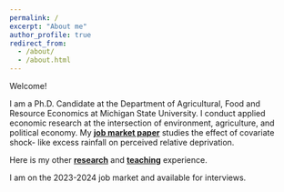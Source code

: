```yaml
---
permalink: /
excerpt: "About me"
author_profile: true
redirect_from: 
  - /about/
  - /about.html
---
```


Welcome! 

I am a Ph.D. Candidate at the Department of Agricultural, Food and Resource Economics at Michigan State University. I conduct applied economic research at the intersection of environment, agriculture, and political economy. My [**job market paper**](https://www.dropbox.com/scl/fi/fxo2asmb64x1tt2564z0n/JMP-Judhajit-Chakraborty.pdf?rlkey=yx644seoq8iouwfrbw7kiydbl&dl=0) studies the effect of covariate shock- like excess rainfall on perceived relative deprivation.

Here is my other [**research**](https://judhajitc.github.io/research/) and [**teaching**](https://judhajitc.github.io/teaching/) experience.

I am on the 2023-2024 job market and available for interviews.


<!---  Click [**here**](https://satyaki4.github.io/files/JMP_satyaki.pdf) for the paper. My research and teaching statements can be accessed from their respective tabs.  ---> 

<!--- Thank you very much for dropping by!---> 

